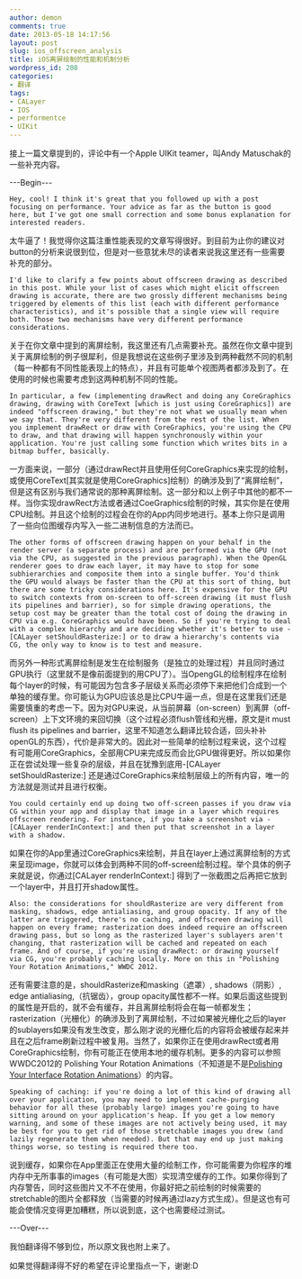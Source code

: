 ```yaml
---
author: demon
comments: true
date: 2013-05-18 14:17:56
layout: post
slug: ios_offscreen_analysis
title: iOS离屏绘制的性能和机制分析
wordpress_id: 208
categories:
- 翻译
tags:
- CALayer
- IOS
- performentce
- UIKit
---
```


接上一篇文章提到的，评论中有一个Apple UIKit teamer，叫Andy Matuschak的一些补充内容。

---Begin---

	Hey, cool! I think it's great that you followed up with a post focusing on performance. Your advice as far as the button is good here, but I've got one small correction and some bonus explanation for interested readers.

太牛逼了！我觉得你这篇注重性能表现的文章写得很好。到目前为止你的建议对button的分析来说很到位，但是对一些意犹未尽的读者来说我这里还有一些需要补充的部分。

	I'd like to clarify a few points about offscreen drawing as described in this post. While your list of cases which might elicit offscreen drawing is accurate, there are two grossly different mechanisms being triggered by elements of this list (each with different performance characteristics), and it's possible that a single view will require both. Those two mechanisms have very different performance considerations.

关于在你文章中提到的离屏绘制，我这里还有几点需要补充。虽然在你文章中提到关于离屏绘制的例子很犀利，但是我想说在这些例子里涉及到两种截然不同的机制（每一种都有不同性能表现上的特点），并且有可能单个视图两者都涉及到了。在使用的时候也需要考虑到这两种机制不同的性能。

	In particular, a few (implementing drawRect and doing any CoreGraphics drawing, drawing with CoreText [which is just using CoreGraphics]) are indeed "offscreen drawing," but they're not what we usually mean when we say that. They're very different from the rest of the list. When you implement drawRect or draw with CoreGraphics, you're using the CPU to draw, and that drawing will happen synchronously within your application. You're just calling some function which writes bits in a bitmap buffer, basically.

一方面来说，一部分（通过drawRect并且使用任何CoreGraphics来实现的绘制，或使用CoreText[其实就是使用CoreGraphics]绘制）的确涉及到了“离屏绘制”，但是这有区别与我们通常说的那种离屏绘制。这一部分和以上例子中其他的都不一样。当你实现drawRect方法或者通过CoeGraphics绘制的时候，其实你是在使用CPU绘制。并且这个绘制的过程会在你的App内同步地进行。基本上你只是调用了一些向位图缓存内写入一些二进制信息的方法而已。

	The other forms of offscreen drawing happen on your behalf in the render server (a separate process) and are performed via the GPU (not via the CPU, as suggested in the previous paragraph). When the OpenGL renderer goes to draw each layer, it may have to stop for some subhierarchies and composite them into a single buffer. You'd think the GPU would always be faster than the CPU at this sort of thing, but there are some tricky considerations here. It's expensive for the GPU to switch contexts from on-screen to off-screen drawing (it must flush its pipelines and barrier), so for simple drawing operations, the setup cost may be greater than the total cost of doing the drawing in CPU via e.g. CoreGraphics would have been. So if you're trying to deal with a complex hierarchy and are deciding whether it's better to use -[CALayer setShouldRasterize:] or to draw a hierarchy's contents via CG, the only way to know is to test and measure.

而另外一种形式离屏绘制是发生在绘制服务（是独立的处理过程）并且同时通过GPU执行（这里就不是像前面提到的用CPU了）。当OpengGL的绘制程序在绘制每个layer的时候，有可能因为包含多子层级关系而必须停下来把他们合成到一个单独的缓存里。你可能认为GPU应该总是比CPU牛逼一点，但是在这里我们还是需要慎重的考虑一下。因为对GPU来说，从当前屏幕（on-screen）到离屏（off-screen）上下文环境的来回切换（这个过程必须flush管线和光栅，原文是it must flush its pipelines and barrier，这里不知道怎么翻译比较合适，回头补补openGL的东西），代价是非常大的。因此对一些简单的绘制过程来说，这个过程有可能用CoreGraphics，全部用CPU来完成反而会比GPU做得更好。所以如果你正在尝试处理一些复杂的层级，并且在犹豫到底用-[CALayer setShouldRasterize:] 还是通过CoreGraphics来绘制层级上的所有内容，唯一的方法就是测试并且进行权衡。

	You could certainly end up doing two off-screen passes if you draw via CG within your app and display that image in a layer which requires offscreen rendering. For instance, if you take a screenshot via -[CALayer renderInContext:] and then put that screenshot in a layer with a shadow.

如果在你的App里通过CoreGraphics来绘制，并且在layer上通过离屏绘制的方式来呈现image，你就可以体会到两种不同的off-screen绘制过程。举个具体的例子来就是说，你通过[CALayer renderInContext:] 得到了一张截图之后再把它放到一个layer中，并且打开shadow属性。

	Also: the considerations for shouldRasterize are very different from masking, shadows, edge antialiasing, and group opacity. If any of the latter are triggered, there's no caching, and offscreen drawing will happen on every frame; rasterization does indeed require an offscreen drawing pass, but so long as the rasterized layer's sublayers aren't changing, that rasterization will be cached and repeated on each frame. And of course, if you're using drawRect: or drawing yourself via CG, you're probably caching locally. More on this in "Polishing Your Rotation Animations," WWDC 2012.

还有需要注意的是，shouldRasterize和masking（遮罩）, shadows（阴影）, edge antialiasing,（抗锯齿），group opacity属性都不一样。如果后面这些提到的属性是开启的，就不会有缓存，并且离屏绘制将会在每一帧都发生；rasterization（光栅化）的确涉及到了离屏绘制，不过如果被光栅化之后的layer的sublayers如果没有发生改变，那么刚才说的光栅化后的内容将会被缓存起来并且在之后frame刷新过程中被复用。当然了，如果你正在使用drawRect或者用CoreGraphics绘制，你有可能正在使用本地的缓存机制。更多的内容可以参照WWDC2012的 Polishing Your Rotation Animations（不知道是不是[Polishing Your Interface Rotation Animations](http://v.youku.com/v_show/id_XNTQxNjk4NTQw.html)）的内容。

	Speaking of caching: if you're doing a lot of this kind of drawing all over your application, you may need to implement cache-purging behavior for all these (probably large) images you're going to have sitting around on your application's heap. If you get a low memory warning, and some of these images are not actively being used, it may be best for you to get rid of those stretchable images you drew (and lazily regenerate them when needed). But that may end up just making things worse, so testing is required there too.

说到缓存，如果你在App里面正在使用大量的绘制工作，你可能需要为你程序的堆内存中无所事事的images（有可能是大图）实现清空缓存的工作。如果你得到了内存警告，同时这些图片又不不在使用，你最好把之前绘制的时候需要的stretchable的图片全都释放（当需要的时候再通过lazy方式生成）。但是这也有可能会使情况变得更加糟糕，所以说到底，这个也需要经过测试。

---Over---

我怕翻译得不够到位，所以原文我也附上来了。

如果觉得翻译得不好的希望在评论里指点一下，谢谢:D

